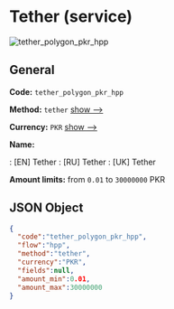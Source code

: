 
# Tether (service) 
![tether_polygon_pkr_hpp](https://static.openfintech.io/payment_methods/tether_polygon_pkr_hpp/logo.svg?w=400&c=v0.59.26#w200)  

## General 
 
**Code:** `tether_polygon_pkr_hpp` 
 
**Method:** `tether` 
 [show -->](/payment-methods/tether/) 
 
**Currency:** `PKR` [show -->](/currencies/PKR/) 
 
**Name:** 
 
:	[EN] Tether 
:	[RU] Tether 
:	[UK] Tether 
 
**Amount limits:** from `0.01` to `30000000` PKR 

## JSON Object 

```json
{
  "code":"tether_polygon_pkr_hpp",
  "flow":"hpp",
  "method":"tether",
  "currency":"PKR",
  "fields":null,
  "amount_min":0.01,
  "amount_max":30000000
}
```  
